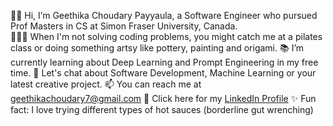 👋🏼 Hi, I’m Geethika Choudary Payyaula, a Software Engineer who pursued Prof Masters in CS at Simon Fraser University, Canada.<br>
👩🏻‍💻 When I'm not solving coding problems, you might catch me at a pilates class or doing something artsy like pottery, painting and origami.
📚 I’m currently learning about Deep Learning and Prompt Engineering in my free time.
🌱 Let's chat about Software Development, Machine Learning or your latest creative project.
📫 You can reach me at geethikachoudary7@gmail.com
💬 Click here for my [LinkedIn Profile](https://www.linkedin.com/in/geethika-choudary-payyaula-56369b157/)
✨ Fun fact: I love trying different types of hot sauces (borderline gut wrenching)
